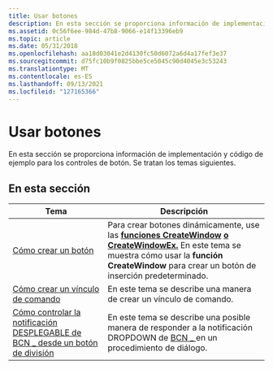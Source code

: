 ```yaml
---
title: Usar botones
description: En esta sección se proporciona información de implementación y código de ejemplo para los controles de botón. Se tratan los temas siguientes.
ms.assetid: 0c56f6ee-984d-47b8-9066-e14f13396eb9
ms.topic: article
ms.date: 05/31/2018
ms.openlocfilehash: aa18d03041e2d4130fc50d6072a6d4a17fef3e37
ms.sourcegitcommit: d75fc10b9f0825bbe5ce5045c90d4045e3c53243
ms.translationtype: MT
ms.contentlocale: es-ES
ms.lasthandoff: 09/13/2021
ms.locfileid: "127165366"
---
```

# <a name="using-buttons"></a>Usar botones

En esta sección se proporciona información de implementación y código de ejemplo para los controles de botón. Se tratan los temas siguientes.

## <a name="in-this-section"></a>En esta sección



| Tema                                                                                                                                       | Descripción                                                                                                                                                                                                                                              |
|---------------------------------------------------------------------------------------------------------------------------------------------|----------------------------------------------------------------------------------------------------------------------------------------------------------------------------------------------------------------------------------------------------------|
| [Cómo crear un botón](create-a-button.md)<br/>                                                                                    | Para crear botones dinámicamente, use las [**funciones CreateWindow**](/windows/desktop/api/winuser/nf-winuser-createwindowa) [**o CreateWindowEx.**](/windows/desktop/api/winuser/nf-winuser-createwindowexa) En este tema se muestra cómo usar la **función CreateWindow** para crear un botón de inserción predeterminado.<br/> |
| [Cómo crear un vínculo de comando](create-a-command-link.md)<br/>                                                                        | En este tema se describe una manera de crear un vínculo de comando.<br/>                                                                                                                                                                                        |
| [Cómo controlar la notificación DESPLEGABLE de BCN \_ desde un botón de división](handle-the-bcn-dropdown-notification-from-a-split-button.md)<br/> | En este tema se describe una posible manera de responder a la notificación DROPDOWN de [BCN \_ ](bcn-dropdown.md) en un procedimiento de diálogo. <br/>                                                                                                             |



 

 

